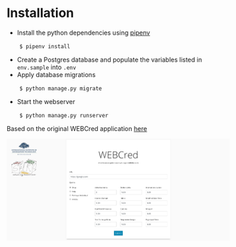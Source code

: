 # Installation
- Install the python dependencies using [pipenv](https://github.com/pypa/pipenv#installation)
```
    $ pipenv install
```

- Create a Postgres database and populate the variables listed in `env.sample` into `.env`
- Apply database migrations
```
    $ python manage.py migrate
```
- Start the webserver
```
    $ python manage.py runserver
``` 

Based on the original WEBCred application [here](https://github.com/Shriyanshagro/WEBCred)

![WEBCred](static/screenshot.png)
